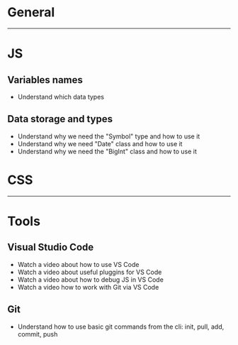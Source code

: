 # General
---

# JS
## Variables names
- Understand which data types 

## Data storage and types

- Understand why we need the "Symbol" type and how to use it
- Understand why we need "Date" class and how to use it
- Understand why we need the "BigInt" class and how to use it

# CSS
---

# Tools
## Visual Studio Code
- Watch a video about how to use VS Code
- Watch a video about useful pluggins for VS Code
- Watch a video about how to debug JS in VS Code
- Watch a video how to work with Git via VS Code

## Git
- Understand how to use basic git commands from the cli: init, pull, add, commit, push